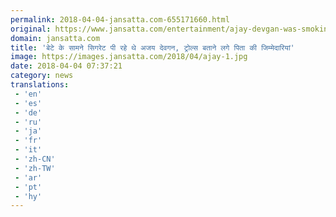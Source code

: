 ```yaml
---
permalink: 2018-04-04-jansatta.com-655171660.html
original: https://www.jansatta.com/entertainment/ajay-devgan-was-smoking-cigarette-in-front-of-son-father-responsibilities-to-tell-trolls/621085/
domain: jansatta.com
title: 'बेटे के सामने सिगरेट पी रहे थे अजय देवगन, ट्रोल्स बताने लगे पिता की जिम्मेदारियां'
image: https://images.jansatta.com/2018/04/ajay-1.jpg
date: 2018-04-04 07:37:21
category: news
translations: 
 - 'en'
 - 'es'
 - 'de'
 - 'ru'
 - 'ja'
 - 'fr'
 - 'it'
 - 'zh-CN'
 - 'zh-TW'
 - 'ar'
 - 'pt'
 - 'hy'
---
```


